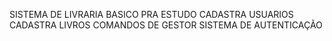 SISTEMA DE LIVRARIA BASICO PRA ESTUDO
CADASTRA USUARIOS
CADASTRA LIVROS
COMANDOS DE GESTOR
SISTEMA DE AUTENTICAÇÃO
